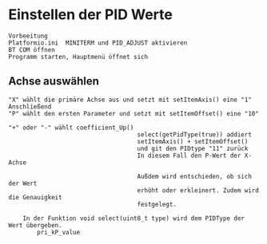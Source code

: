 #   Einstellen der PID Werte
    Vorbeeitung
    Platformio.ini  MINITERM und PID_ADJUST aktivieren
    BT COM öffnen
    Programm starten, Hauptmenü öffnet sich

##  Achse auswählen
    "X" wählt die primäre Achse aus und setzt mit setItemAxis() eine "1"
    Anschließend
    "P" wählt den ersten Parameter und setzt mit setItemOffset() eine "10"

    "+" oder "-" wählt coefficient_Up() 
                                        select(getPidType(true)) addiert
                                        setItemAxis() + setItemOffset()
                                        und git den PIDtype "11" zurück
                                        In diesem Fall den P-Wert der X-Achse

                                        Außdem wird entschieden, ob sich der Wert
                                        erhöht oder erkleinert. Zudem wird die Genauigkeit
                                        festgelegt.
        
        In der Funktion void select(uint8_t type) wird dem PIDType der Wert übergeben.
            pri_kP_value